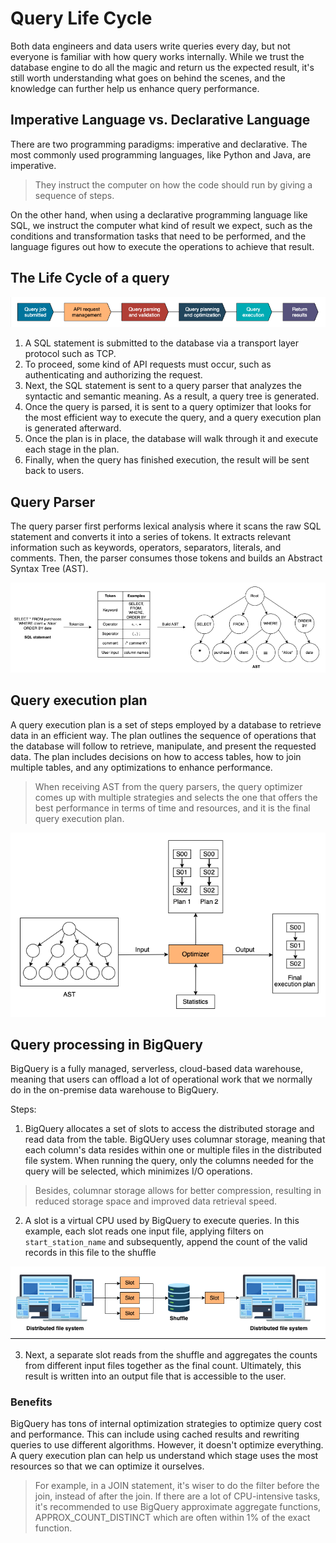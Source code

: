 # Query Life Cycle

Both data engineers and data users write queries every day, but not everyone is familiar with how query works internally.
While we trust the database engine to do all the magic and return us the expected result, it's still worth understanding what goes on behind the scenes, and the knowledge can further help us enhance query performance.

## Imperative Language vs. Declarative Language

There are two programming paradigms: imperative and declarative.
The most commonly used programming languages, like Python and Java, are imperative.

> They instruct the computer on how the code should run by giving a sequence of steps.

On the other hand, when using a declarative programming language like SQL, we instruct the computer what kind of result we expect, such as the conditions and transformation tasks that need to be performed, and the language figures out how to execute the operations to achieve that result.

## The Life Cycle of a query

![life cycle of query](../pics/query-life-cycle.png)

1. A SQL statement is submitted to the database via a transport layer protocol such as TCP.
2. To proceed, some kind of API requests must occur, such as authenticating and authorizing the request.
3. Next, the SQL statement is sent to a query parser that analyzes the syntactic and semantic meaning. As a result, a query tree is generated.
4. Once the query is parsed, it is sent to a query optimizer that looks for the most efficient way to execute the query, and a query execution plan is generated afterward.
5. Once the plan is in place, the database will walk through it and execute each stage in the plan.
6. Finally, when the query has finished execution, the result will be sent back to users.

## Query Parser

The query parser first performs lexical analysis where it scans the raw SQL statement and converts it into a series of tokens.
It extracts relevant information such as keywords, operators, separators, literals, and comments.
Then, the parser consumes those tokens and builds an Abstract Syntax Tree (AST).

![Query parser](../pics/query-parser.png)

## Query execution plan

A query execution plan is a set of steps employed by a database to retrieve data in an efficient way.
The plan outlines the sequence of operations that the database will follow to retrieve, manipulate, and present the requested data.
The plan includes decisions on how to access tables, how to join multiple tables, and any optimizations to enhance performance.

> When receiving AST from the query parsers, the query optimizer comes up with multiple strategies and selects the one that offers the best performance in terms of time and resources, and it is the final query execution plan.

![Query execution plan](../pics/query-execution-plan.png)

## Query processing in BigQuery

BigQuery is a fully managed, serverless, cloud-based data warehouse, meaning that users can offload a lot of operational work that we normally do in the on-premise data warehouse to BigQuery.

Steps:

1. BigQuery allocates a set of slots to access the distributed storage and read data from the table.
   BigQUery uses columnar storage, meaning that each column's data resides within one or multiple files in the distributed file system.
   When running the query, only the columns needed for the query will be selected, which minimizes I/O operations.

> Besides, columnar storage allows for better compression, resulting in reduced storage space and improved data retrieval speed.

2. A slot is a virtual CPU used by BigQuery to execute queries.
   In this example, each slot reads one input file, applying filters on `start_station_name` and subsequently, append the count of the valid records in this file to the shuffle

![query processing in BigQuery](../pics/query-processing-bq.png)

3. Next, a separate slot reads from the shuffle and aggregates the counts from different input files together as the final count.
   Ultimately, this result is written into an output file that is accessible to the user.

### Benefits

BigQuery has tons of internal optimization strategies to optimize query cost and performance.
This can include using cached results and rewriting queries to use different algorithms. However, it doesn't optimize everything.
A query execution plan can help us understand which stage uses the most resources so that we can optimize it ourselves.

> For example, in a JOIN statement, it's wiser to do the filter before the join, instead of after the join. If there are a lot of CPU-intensive tasks, it's recommended to use BigQuery approximate aggregate functions, APPROX_COUNT_DISTINCT which are often within 1% of the exact function.
